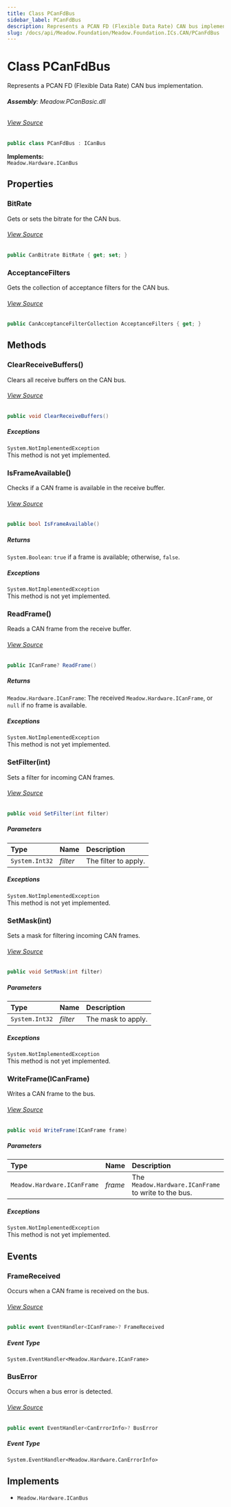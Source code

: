 ```yaml
---
title: Class PCanFdBus
sidebar_label: PCanFdBus
description: Represents a PCAN FD (Flexible Data Rate) CAN bus implementation.
slug: /docs/api/Meadow.Foundation/Meadow.Foundation.ICs.CAN/PCanFdBus
---
```

# Class PCanFdBus
Represents a PCAN FD (Flexible Data Rate) CAN bus implementation.

###### **Assembly**: Meadow.PCanBasic.dll
###### [View Source](https://github.com/WildernessLabs/Meadow.Foundation.git/blob/develop/Source/Meadow.Foundation.Peripherals/ICs.CAN.PCanBasic/Driver/PCanFdBus.cs#L11)
```csharp title="Declaration"
public class PCanFdBus : ICanBus
```
**Implements:**  
`Meadow.Hardware.ICanBus`

## Properties
### BitRate
Gets or sets the bitrate for the CAN bus.
###### [View Source](https://github.com/WildernessLabs/Meadow.Foundation.git/blob/develop/Source/Meadow.Foundation.Peripherals/ICs.CAN.PCanBasic/Driver/PCanFdBus.cs#L43)
```csharp title="Declaration"
public CanBitrate BitRate { get; set; }
```
### AcceptanceFilters
Gets the collection of acceptance filters for the CAN bus.
###### [View Source](https://github.com/WildernessLabs/Meadow.Foundation.git/blob/develop/Source/Meadow.Foundation.Peripherals/ICs.CAN.PCanBasic/Driver/PCanFdBus.cs#L56)
```csharp title="Declaration"
public CanAcceptanceFilterCollection AcceptanceFilters { get; }
```
## Methods
### ClearReceiveBuffers()
Clears all receive buffers on the CAN bus.
###### [View Source](https://github.com/WildernessLabs/Meadow.Foundation.git/blob/develop/Source/Meadow.Foundation.Peripherals/ICs.CAN.PCanBasic/Driver/PCanFdBus.cs#L62)
```csharp title="Declaration"
public void ClearReceiveBuffers()
```

##### Exceptions

`System.NotImplementedException`  
This method is not yet implemented.
### IsFrameAvailable()
Checks if a CAN frame is available in the receive buffer.
###### [View Source](https://github.com/WildernessLabs/Meadow.Foundation.git/blob/develop/Source/Meadow.Foundation.Peripherals/ICs.CAN.PCanBasic/Driver/PCanFdBus.cs#L72)
```csharp title="Declaration"
public bool IsFrameAvailable()
```

##### Returns

`System.Boolean`: `true` if a frame is available; otherwise, `false`.
##### Exceptions

`System.NotImplementedException`  
This method is not yet implemented.
### ReadFrame()
Reads a CAN frame from the receive buffer.
###### [View Source](https://github.com/WildernessLabs/Meadow.Foundation.git/blob/develop/Source/Meadow.Foundation.Peripherals/ICs.CAN.PCanBasic/Driver/PCanFdBus.cs#L82)
```csharp title="Declaration"
public ICanFrame? ReadFrame()
```

##### Returns

`Meadow.Hardware.ICanFrame`: The received `Meadow.Hardware.ICanFrame`, or `null` if no frame is available.
##### Exceptions

`System.NotImplementedException`  
This method is not yet implemented.
### SetFilter(int)
Sets a filter for incoming CAN frames.
###### [View Source](https://github.com/WildernessLabs/Meadow.Foundation.git/blob/develop/Source/Meadow.Foundation.Peripherals/ICs.CAN.PCanBasic/Driver/PCanFdBus.cs#L92)
```csharp title="Declaration"
public void SetFilter(int filter)
```

##### Parameters

| Type | Name | Description |
|:--- |:--- |:--- |
| `System.Int32` | *filter* | The filter to apply. |


##### Exceptions

`System.NotImplementedException`  
This method is not yet implemented.
### SetMask(int)
Sets a mask for filtering incoming CAN frames.
###### [View Source](https://github.com/WildernessLabs/Meadow.Foundation.git/blob/develop/Source/Meadow.Foundation.Peripherals/ICs.CAN.PCanBasic/Driver/PCanFdBus.cs#L102)
```csharp title="Declaration"
public void SetMask(int filter)
```

##### Parameters

| Type | Name | Description |
|:--- |:--- |:--- |
| `System.Int32` | *filter* | The mask to apply. |


##### Exceptions

`System.NotImplementedException`  
This method is not yet implemented.
### WriteFrame(ICanFrame)
Writes a CAN frame to the bus.
###### [View Source](https://github.com/WildernessLabs/Meadow.Foundation.git/blob/develop/Source/Meadow.Foundation.Peripherals/ICs.CAN.PCanBasic/Driver/PCanFdBus.cs#L112)
```csharp title="Declaration"
public void WriteFrame(ICanFrame frame)
```

##### Parameters

| Type | Name | Description |
|:--- |:--- |:--- |
| `Meadow.Hardware.ICanFrame` | *frame* | The `Meadow.Hardware.ICanFrame` to write to the bus. |


##### Exceptions

`System.NotImplementedException`  
This method is not yet implemented.
## Events
### FrameReceived
Occurs when a CAN frame is received on the bus.
###### [View Source](https://github.com/WildernessLabs/Meadow.Foundation.git/blob/develop/Source/Meadow.Foundation.Peripherals/ICs.CAN.PCanBasic/Driver/PCanFdBus.cs#L19)
```csharp title="Declaration"
public event EventHandler<ICanFrame>? FrameReceived
```
##### Event Type
`System.EventHandler<Meadow.Hardware.ICanFrame>`
### BusError
Occurs when a bus error is detected.
###### [View Source](https://github.com/WildernessLabs/Meadow.Foundation.git/blob/develop/Source/Meadow.Foundation.Peripherals/ICs.CAN.PCanBasic/Driver/PCanFdBus.cs#L27)
```csharp title="Declaration"
public event EventHandler<CanErrorInfo>? BusError
```
##### Event Type
`System.EventHandler<Meadow.Hardware.CanErrorInfo>`

## Implements

* `Meadow.Hardware.ICanBus`
